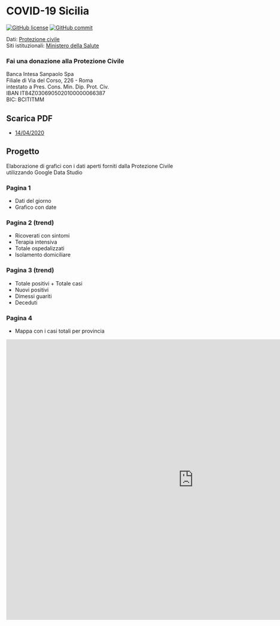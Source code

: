 # COVID-19 Sicilia

[![GitHub license](https://img.shields.io/badge/License-Creative%20Commons%20Attribution%204.0%20International-blue)](https://github.com/pcm-dpc/COVID-19/blob/master/LICENSE)
[![GitHub commit](https://img.shields.io/github/last-commit/maximilianventura/COVID-19)](https://github.com/maximilianventura/COVID-19/commits/master)

Dati: [Protezione civile](https://github.com/pcm-dpc/COVID-19)<br>
Siti istituzionali: [Ministero della Salute](http://www.salute.gov.it/nuovocoronavirus)

### Fai una donazione alla Protezione Civile 

Banca Intesa Sanpaolo Spa<br>
Filiale di Via del Corso, 226 - Roma<br>
intestato a Pres. Cons. Min. Dip. Prot. Civ.<br>
IBAN IT84Z0306905020100000066387<br>
BIC: BCITITMM
 
## Scarica PDF
- [14/04/2020](https://github.com/maximilianventura/covid-19/blob/master/2020_04_14_COVID-19-SICILIA.pdf)

## Progetto
Elaborazione di grafici con i dati aperti forniti dalla Protezione Civile utilizzando Google Data Studio

### Pagina 1
- Dati del giorno
- Grafico con date

### Pagina 2 (trend)
- Ricoverati con sintomi
- Terapia intensiva
- Totale ospedalizzati
- Isolamento domiciliare

### Pagina 3 (trend)
- Totale positivi + Totale casi
- Nuovi positivi
- Dimessi guariti
- Deceduti

### Pagina 4
- Mappa con i casi totali per provincia

<iframe width="1000" height="750" src="https://datastudio.google.com/embed/reporting/f2733b82-147a-482b-86ab-00eea5ad5629/page/lyDKB" frameborder="0" style="border:0" allowfullscreen></iframe> 
